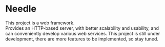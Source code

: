 # Needle

This project is a web framework.  
Provides an HTTP-based server, with better scalability and usability, and can conveniently develop various web services.
This project is still under development, there are more features to be implemented, so stay tuned.
